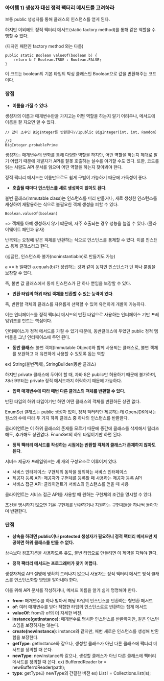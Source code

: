 ### 아이템 1) 생성자 대신 정적 팩터리 메서드를 고려하라

보통 public 생성자를 통해 클래스의 인스턴스를 얻게 된다.

하지만 이외에도 정적 팩터리 메서드(static factory method)를 통해 같은 역할을 수행할 수 있다.

(디자인 패턴인 factory method 와는 다름)

```
public static Boolean valueOf(boolean b) {
	return b ? Boolean.TRUE : Boolean.FALSE;
}
```

이 코드는 boolean의 기본 타입의 박싱 클래스인 Boolean으로 값을 변환해주는 코드이다.

### 장점

- **이름을 가질 수 있다.**

생성자의 이름과 매개변수만을 가지고는 어떤 역할을 하는지 알기 어려우나, 메서드에 이름을 잘 지으면 알 수 있다.

```
// 값이 소수인 BigInteger를 반환한다//1public BigInteger(int, int, Random)

//2
BigInteger.probablePrime
```

생성자는 매개변수의 변화를 통해 다양한 역할을 하지만, 어떤 역할을 하는지 제대로 알기 어렵기 때문에 개발자가 API를 잘못 호출하는 실수를 야기할 수도 있다. 또한, 코드를 읽는 사람도 API 문서를 읽으며 어떤 역할을 하는지 찾아봐야 한다.

정적 팩터리 메서드는 이름만으로도 쉽게 구별이 가능하기 때문에 가독성이 좋다.

- **호출될 때마다 인스턴스를 새로 생성하지 않아도 된다.**

불변 클래스(immutable class)는 인스턴스를 미리 만들거나, 새로 생성한 인스턴스를 캐싱하여 재활용하는 식으로 불필요한 객체 생성을 피할 수 있다.

```
Boolean.valueOf(boolean)
```

=> 객체를 아예 생성하지 않기 떄문에, 자주 호출되는 경우 성능을 높일 수 있다. (플라이웨이트 패턴과 유사)

반복되는 요청에 같은 객체를 반환하는 식으로 인스턴스를 통제할 수 있다. 이를 인스턴스 통제 클래스라고 한다.

(싱글턴, 인스턴스화 불가(noninstantiable)로 만들기도 가능)

a == b 일때만 a.equals(b)가 성립하는 것과 같이 동치인 인스턴스가 단 하나 뿐임을 보장할 수 있다.

즉, 불변 값 클래스에서 동치 인스턴스가 단 하나 뿐임을 보장할 수 있다.

- **반환 타입의 하위 타입 객체를 반환할 수 있는 능력이 있다.**

즉, 반환할 객체의 클래스를 자유롭게 선택할 수 있어 유연하게 개발이 가능하다.

이는 인터페이스를 정적 팩터리 메서드의 반환 타입으로 사용하는 인터페이스 기반 프레임워크를 만드는 핵심이다.

인터페이스가 정적 메서드를 가질 수 있기 때문에, 동반클래스에 두었던 public 정적 멤버들을 그냥 인터페이스에 두면 된다.

- **동반 클래스:** 불변 객체(Immutable Object)와 함께 사용되는 클래스로, 불변 객체를 보완하고 더 유연하게 사용할 수 있도록 돕는 역할

ex) String(불변객체), StringBuilder(동반 클래스)

하지만 private 클래스에 두어야 할 때, 자바 8은 public만 허용하기 때문에 불가하며, 자바 9부터는 private 정적 메서드까지 허락하기 때문에 가능하다.

- **입력 매개변수에 따라 매번 다른 클래스의 객체를 반환할 수 있다.**

반환 타입의 하위 타입이기만 하면 어떤 클래스의 객체를 반환하든 상관 없다.

EnumSet 클래스는 public 생성자 없이, 정적 팩터리만 제공하는데 OpenJDK에서는 원소의 수에 따라 두 가지 하위 클래스 중 하나의 인스턴스를 반환한다.

클라이언트는 이 하위 클래스의 존재를 모르기 때문에 중간에 클래스를 삭제해서 릴리즈해도, 추가해도 상관없다. EnumSet의 하위 타입이기만 하면 된다.

- **정적 팩터리 메서드를 작성하는 시점에는 반환할 객체의 클래스가 존재하지 않아도 된다.**

서비스 제공자 프레임워크는 세 개의 구성요소로 이루어져 있다.

- 서비스 인터페이스: 구현체의 동작을 정의하는 서비스 인터페이스
- 제공자 등록 API: 제공자가 구현체를 등록할 때 사용하는 제공자 등록 API
- 서비스 접근 API: 클라이언트가 서비스의 인스턴스를 얻을 때 사용

클라이언트는 서비스 접근 API를 사용할 때 원하는 구현체의 조건을 명시할 수 있다.

조건을 명시하지 않으면 기본 구현체를 반환하거나 지원하는 구현체들을 하나씩 돌아가며 반환한다.

### 단점

- **상속을 하려면 public이나 protected 생성자가 필요하니 정적 팩터리 메서드만 제공하면 하위 클래스를 만들 수 없다.**

상속보다 컴포지션을 사용하도록 유도, 불변 타입으로 만들려면 이 제약을 지켜야 한다.

- **정적 팩터리 메서드는 프로그래머가 찾기 어렵다.**

생성자처럼 API 설명에 명확히 드러나지 않으니 사용자는 정적 팩터리 메서드 방식 클래스를 인스턴스화할 방법을 알아내야 한다.

이를 위해 API 문서를 작성하거나, 메서드 이름을 알기 쉽게 명명해야 한다.

- **from:** 매개변수를 하나 받아서 해당 타입의 인스턴스를 반환하는 형변환 메서드
- **of**: 여러 매개변수를 받아 적합한 타입의 인스턴스르르 반환하는 집계 메서드
- **valueOf**: from과 of의 더 자세한 버전.
- **instance(getInstance)**: 매개변수로 명시한 인스턴스를 반환하지만, 같은 인스턴스임을 보장하지는 않는다.
- **create(newInstance)**: instance와 같지만, 매번 새로운 인스턴스를 생성해 반환함을 보장한다.
- **getType**: getInstance와 같으나, 생성할 클래스가 아닌 다른 클래스에 팩터리 메서드를 정의할 때 쓴다.
- **newType**: newInstance와 같으나, 생성할 클래스가 아닌 다른 클래스에 팩터리 메서드를 정의할 때 쓴다. ex) BufferedReader br = newBufferrdReader(path);
- **type**: getType과 newType의 간결한 버전 ex) List<Point> l = Collections.list(ls);
